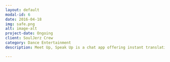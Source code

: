 ```yaml
---
layout: default
modal-id: 6
date: 2016-04-18
img: safe.png
alt: image-alt
project-date: Ongoing
client: SoulJerz Crew
category: Dance Entertainment
description: Meet Up, Speak Up is a chat app offering instant translation to and from your desired languages. It features public chatrooms as well as the ability to create your own private chatrooms (1on1 or group). The core of the app relies on Firebase as its database and uses Firebase's UI library to send and receive data. The translation comes from Microsoft Bing's Translate API and the app is also using Bing's library as well as Volley's library to handle requests asynchronously.

---
```

